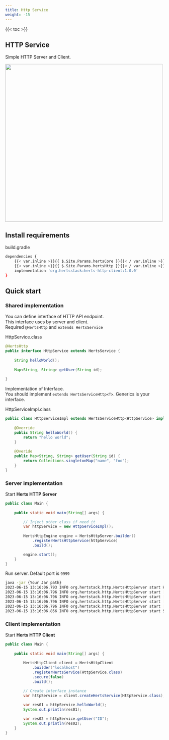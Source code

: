 ```yaml
---
title: Http Service
weight: -15
---
```


<!--more-->

{{< toc >}}

## HTTP Service
Simple HTTP Server and Client.

<img src="/img04.png" width="500"/>

## Install requirements

build.gradle
```bash
dependencies {
    {{< var.inline >}}{{ $.Site.Params.hertsCore }}{{< / var.inline >}}
    {{< var.inline >}}{{ $.Site.Params.hertsHttp }}{{< / var.inline >}}
    implementation 'org.hertsstack:herts-http-client:1.0.0'
}
```

## Quick start

### Shared implementation

You can define interface of HTTP API endpoint.  
This interface uses by server and client.  
Required `@HertsHttp` and `extends HertsService`

HttpService.class
```java
@HertsHttp
public interface HttpService extends HertsService {
  
    String helloWorld();
    
    Map<String, String> getUser(String id);
    
}
```

Implementation of Interface.  
You should implement `extends HertsServiceHttp<T>`. Generics is your interface.

HttpServiceImpl.class
```java
public class HttpServiceImpl extends HertsServiceHttp<HttpService> implements HttpService {
    
    @Override
    public String helloWorld() {
        return "hello world";
    }
    
    @Overide
    public Map<String, String> getUser(String id) {
        return Collections.singletonMap("name", "foo");
    }
}
```

### Server implementation

Start **Herts HTTP Server**

```java
public class Main {
  
    public static void main(String[] args) {

        // Inject other class if need it
        var httpService = new HttpServiceImpl();
        
        HertsHttpEngine engine = HertsHttpServer.builder()
            .registerHertsHttpService(httpService)
            .build();

        engine.start();
    }
}
```

Run server. Default port is `9999`
```bash
java -jar {Your Jar path}
2023-06-15 13:16:06.793 INFO org.hertstack.http.HertsHttpServer start HttpServiceImpl endpoint.
2023-06-15 13:16:06.796 INFO org.hertstack.http.HertsHttpServer start [POST]    /api/HttpService/helloWorld
2023-06-15 13:16:06.796 INFO org.hertstack.http.HertsHttpServer start [OPTIONS] /api/HttpService/helloWorld
2023-06-15 13:16:06.796 INFO org.hertstack.http.HertsHttpServer start [POST]    /api/HttpService/getUser
2023-06-15 13:16:06.796 INFO org.hertstack.http.HertsHttpServer start [OPTIONS] /api/HttpService/getUser
2023-06-15 13:16:06.856 INFO org.hertstack.http.HertsHttpServer start Started Herts HTTP server. Port 9999
```

### Client implementation

Start **Herts HTTP Client**

```java
public class Main {
  
    public static void main(String[] args) {
      
        HertsHttpClient client = HertsHttpClient
            .builder("localhost")
            .registerHertsService(HttpService.class)
            .secure(false)
            .build();

        // Create interface instance
        var httpService = client.createHertsService(HttpService.class);
        
        var res01 = httpService.helloWorld();
        System.out.println(res01);

        var res02 = httpService.getUser("ID");
        System.out.println(res02);
    }
}
```
